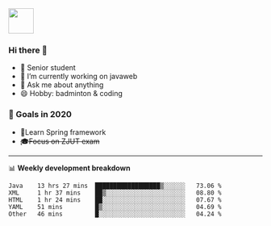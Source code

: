 <img src="https://github.com/egoist/egoist/raw/master/balloon.gif" width="50">

### Hi there 🐏

- 🌱 Senior student
- 🔭 I’m currently working on javaweb
- 💬 Ask me about anything
- 😄 Hobby: badminton & coding

### 🚀 Goals in 2020
+ 🍃Learn Spring framework
+ ~~🎓Focus on ZJUT exam~~
-------

📊 **Weekly development breakdown**
<!--START_SECTION:waka-->
```text
Java    13 hrs 27 mins  ██████████████████▒░░░░░░   73.06 % 
XML     1 hr 37 mins    ██▒░░░░░░░░░░░░░░░░░░░░░░   08.80 % 
HTML    1 hr 24 mins    ██░░░░░░░░░░░░░░░░░░░░░░░   07.67 % 
YAML    51 mins         █▒░░░░░░░░░░░░░░░░░░░░░░░   04.69 % 
Other   46 mins         █░░░░░░░░░░░░░░░░░░░░░░░░   04.24 % 
```
<!--END_SECTION:waka-->
